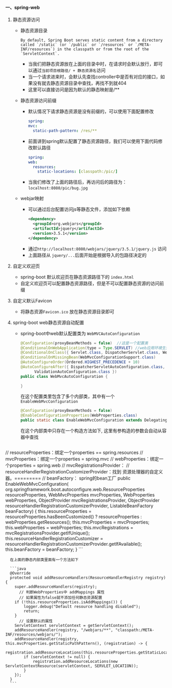 #### 一、spring-web 
1. 静态资源访问
    - 静态资源目录
        ```text
        By default, Spring Boot serves static content from a directory called `/static` (or `/public` or `/resources` or `/META-INF/resources`) in the classpath or from the root of the `ServletContext`.
        ```
       - 当我们把静态资源放在上面的目录中时，在请求时会默认放行，即可以通过`当前项目根路径/ + 静态资源名`访问
       - 当一个请求进来时，会默认先查找controller中是否有对应的接口，如果没有就去静态资源目录中查找，再找不到就404
       - 这里可以直接访问是因为默认的静态映射是/**    
    
    -  静态资源访问前缀
        - 默认情况下请求静态资源是没有前缀的，可以使用下面配置修改
            ```yaml
            spring:
            mvc:
              static-path-pattern: /res/**
            ```
        - 前面讲到spring默认配置了静态资源路径，我们可以使用下面代码修改默认路径
            ```yaml
            spring:
            web:
              resources:
                static-locations: [classpath:/pic/]
            ```
        - 当我们修改了上面的路径后，再访问后的路径为： `localhost:8080/pic/bug.jpg`
    
    - webjar映射
        - 可以通过后台配置访问js等静态文件，添加如下依赖
            ```xml
            <dependency>
              <groupId>org.webjars</groupId>
              <artifactId>jquery</artifactId>
              <version>3.5.1</version>
            </dependency>       
            ```
        - 通过`http://localhost:8080/webjars/jquery/3.5.1/jquery.js` 访问
        - 上面路径从 `jquery/...`后面开始是根据导入的包路径决定的
   
2. 自定义欢迎页
    - spring-boot 默认欢迎页在静态资源路径下的 `index.html`
    - 自定义欢迎页可以配置静态资源路径，但是不可以配置静态资源的访问前缀

3. 自定义默认Favicon
   
    - 将静态资源`Favicon.ico` 放在静态资源目录即可
    
4. spring-boot web静态资源自动配置

    - spring-boot中web默认配置类为 `WebMVCAutoConfiguration`

      ```java
      @Configuration(proxyBeanMethods = false)	//这是一个配置类
      @ConditionalOnWebApplication(type = Type.SERVLET)	//web应用环境生效
      @ConditionalOnClass({ Servlet.class, DispatcherServlet.class, WebMvcConfigurer.class })
      @ConditionalOnMissingBean(WebMvcConfigurationSupport.class)
      @AutoConfigureOrder(Ordered.HIGHEST_PRECEDENCE + 10)
      @AutoConfigureAfter({ DispatcherServletAutoConfiguration.class, TaskExecutionAutoConfiguration.class,
      		ValidationAutoConfiguration.class })
      public class WebMvcAutoConfiguration {
          
      }
      ```

      在这个配置类里包含了多个内部类，其中有一个 `EnableWebMvcConfiguration`

      ```java
      @Configuration(proxyBeanMethods = false)
      @EnableConfigurationProperties(WebProperties.class)
      public static class EnableWebMvcConfiguration extends DelegatingWebMvcConfiguration implements ResourceLoaderAware {}
      ```
      
      在这个内部类中只存在一个构造方法如下, 这里有参构造的参数会自动从容器中查找
      
      ```java
// resourceProperties：绑定一个properties == spring.resources
      // mvcProperties：绑定一个properties = spring.mvc
// webProperties：绑定一个properties = spring.web
      // mvcRegistrationsProvider：
      // resourceHandlerRegistrationCustomizerProvider：找到 资源处理器的自定义器。=========
// beanFactory：	spring的bean工厂
public EnableWebMvcConfiguration(
      				org.springframework.boot.autoconfigure.web.ResourceProperties resourceProperties,
      				WebMvcProperties mvcProperties, WebProperties webProperties,
      				ObjectProvider<WebMvcRegistrations> mvcRegistrationsProvider,
      				ObjectProvider<ResourceHandlerRegistrationCustomizer> resourceHandlerRegistrationCustomizerProvider,
      				ListableBeanFactory beanFactory) {
      			this.resourceProperties = resourceProperties.hasBeenCustomized() ? resourceProperties
      					: webProperties.getResources();
      			this.mvcProperties = mvcProperties;
      			this.webProperties = webProperties;
      			this.mvcRegistrations = mvcRegistrationsProvider.getIfUnique();
      			this.resourceHandlerRegistrationCustomizer = resourceHandlerRegistrationCustomizerProvider.getIfAvailable();
      			this.beanFactory = beanFactory;
      }
      ```
      
      在上面的静态内部类里面有一个方法如下
      
      ```java
      @Override
      protected void addResourceHandlers(ResourceHandlerRegistry registry) {
      	super.addResourceHandlers(registry);
          // 判断WebProperties中 addMappings 属性
          // 如果属性为false就不添加任何静态资源配置
      	if (!this.resourceProperties.isAddMappings()) {
      		logger.debug("Default resource handling disabled");
      		return;
      	}
          // 设置默认的属性
      	ServletContext servletContext = getServletContext();
      	addResourceHandler(registry, "/webjars/**", "classpath:/META-INF/resources/webjars/");
      	addResourceHandler(registry, this.mvcProperties.getStaticPathPattern(), (registration) -> {
      		registration.addResourceLocations(this.resourceProperties.getStaticLocations());
      		if (servletContext != null) {
      			registration.addResourceLocations(new ServletContextResource(servletContext, SERVLET_LOCATION));
      		}
      	});
      }
      ```
      
      

